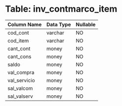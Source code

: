 # Table: inv_contmarco_item

| Column Name | Data Type | Nullable |
|-------------|-----------|----------|
| cod_cont | varchar | NO |
| cod_item | varchar | NO |
| cant_cont | money | NO |
| cant_cons | money | NO |
| saldo | money | NO |
| val_compra | money | NO |
| val_servicio | money | NO |
| sal_valcom | money | NO |
| sal_valserv | money | NO |
